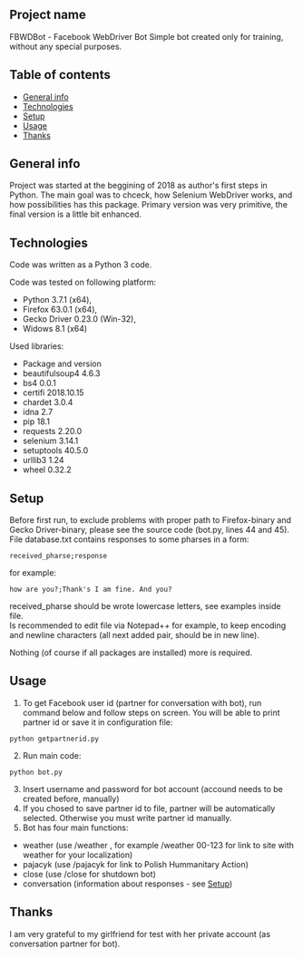 ## Project name
FBWDBot - Facebook WebDriver Bot
Simple bot created only for training, without any special purposes.

## Table of contents
* [General info](#general-info)
* [Technologies](#technologies)
* [Setup](#setup)
* [Usage](#usage)
* [Thanks](#thanks)

## General info
Project was started at the beggining of 2018 as author's first steps in Python.
The main goal was to chceck, how Selenium WebDriver works, and how possibilities has this package.
Primary version was very primitive, the final version is a little bit enhanced.

## Technologies
Code was written as a Python 3 code.

Code was tested on following platform:
* Python 3.7.1 (x64), 
* Firefox 63.0.1 (x64), 
* Gecko Driver 0.23.0 (Win-32),
* Widows 8.1 (x64)

Used libraries:
* Package and version
* beautifulsoup4 4.6.3
* bs4            0.0.1
* certifi        2018.10.15
* chardet        3.0.4
* idna           2.7
* pip            18.1
* requests       2.20.0
* selenium       3.14.1
* setuptools     40.5.0
* urllib3        1.24
* wheel          0.32.2

## Setup

Before first run, to exclude problems with proper path to Firefox-binary and Gecko Driver-binary, please see the source code (bot.py, lines 44 and 45).  
File database.txt contains responses to some pharses in a form:
```
received_pharse;response
```
for example:
```
how are you?;Thank's I am fine. And you?
```
received_pharse should be wrote lowercase letters, see examples inside file.  
Is recommended to edit file via Notepad++ for example, to keep encoding and newline characters (all next added pair, should be in new line).    

Nothing (of course if all packages are installed) more is required.

## Usage

1. To get Facebook user id (partner for conversation with bot), run command below and follow steps on screen. You will be able to print partner id or save it in configuration file:
```
python getpartnerid.py 
```
2. Run main code:
```
python bot.py
```
3. Insert username and password for bot account (accound needs to be created before, manually)
4. If you chosed to save partner id to file, partner will be automatically selected. Otherwise you must write partner id manually.
5. Bot has four main functions:
* weather (use /weather <zip-code>, for example /weather 00-123 for link to site with weather for your localization)
* pajacyk (use /pajacyk for link to Polish Hummanitary Action)
* close (use /close for shutdown bot)
* conversation (information about responses - see [Setup](#setup))

## Thanks

I am very grateful to my girlfriend for test with her private account (as conversation partner for bot).
